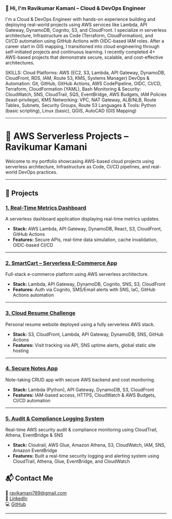 ### 👋 Hi, I'm Ravikumar Kamani – Cloud & DevOps Engineer

I'm a Cloud & DevOps Engineer with hands-on experience building and deploying real-world projects using AWS services like Lambda, API Gateway, DynamoDB, Cognito, S3, and CloudFront. I specialize in serverless architecture, Infrastructure as Code (Terraform, CloudFormation), and CI/CD automation using GitHub Actions with OIDC-based IAM roles.
After a career start in GIS mapping, I transitioned into cloud engineering through self-initiated projects and continuous learning. I recently completed 4+ AWS-based projects that demonstrate secure, scalable, and cost-effective architectures.

SKILLS:
Cloud Platforms: AWS (EC2, S3, Lambda, API Gateway, DynamoDB, CloudFront, RDS, IAM, Route 53, KMS, Systems Manager)
DevOps & Automation: Git, GitHub, GitHub Actions, AWS CodePipeline, OIDC, CI/CD, Terraform, CloudFormation (YAML), Bash
Monitoring & Security: CloudWatch, SNS, CloudTrail, SQS, EventBridge, AWS Budgets, IAM Policies (least-privilege), KMS
Networking: VPC, NAT Gateway, ALB/NLB, Route Tables, Subnets, Security Groups, Route 53
Languages & Tools: Python (basic scripting), Linux (basic), QGIS, AutoCAD (GIS Mapping)

---

# 🚀 AWS Serverless Projects – Ravikumar Kamani

Welcome to my portfolio showcasing AWS-based cloud projects using serverless architecture, Infrastructure as Code, CI/CD pipelines, and real-world DevOps practices.

---

## 🔧 Projects

### [1. Real-Time Metrics Dashboard](https://github.com/RavikumarKamani74/real-time-dashboard)
A serverless dashboard application displaying real-time metrics updates.

- **Stack:** AWS Lambda, API Gateway, DynamoDB, React, S3, CloudFront, GitHub Actions
- **Features:** Secure APIs, real-time data simulation, cache invalidation, OIDC-based CI/CD

---

### [2. SmartCart – Serverless E-Commerce App](https://github.com/RavikumarKamani74/smartcart-aws-serverless)
Full-stack e-commerce platform using AWS serverless architecture.

- **Stack:** Lambda, API Gateway, DynamoDB, Cognito, SNS, S3, CloudFront
- **Features:** Auth via Cognito, SMS/Email alerts with SNS, IaC, GitHub Actions automation

---

### [3. Cloud Resume Challenge](https://github.com/RavikumarKamani74/ravikumar-cloud-portfolio)
Personal resume website deployed using a fully serverless AWS stack.

- **Stack:** S3, CloudFront, Lambda, API Gateway, DynamoDB, SNS, GitHub Actions
- **Features:** Visit tracking via API, SNS uptime alerts, global static site hosting

---

### [4. Secure Notes App](https://github.com/RavikumarKamani74/secure-notes-serverless-app)
Note-taking CRUD app with secure AWS backend and cost monitoring.

- **Stack:** Lambda (Python), API Gateway, DynamoDB, S3, CloudFront
- **Features:** IAM-based access, HTTPS, CloudWatch & AWS Budgets, CI/CD automation

---

### [5. Audit & Compliance Logging System](https://github.com/RavikumarKamani74/audit-compliance-logging-system)
Real-time AWS security audit & compliance monitoring using CloudTrail, Athena, EventBridge & SNS

- **Stack:** Cloutrail, AWS Glue, Amazon Athena, S3, CloudWatch, IAM, SNS, Amazon EventBridge 
- **Features:** Built a real-time security logging and alerting system using CloudTrail, Athena, Glue, EventBridge, and CloudWatch

## 📬 Contact Me

📧 ravikamani789@gmail.com  
🔗 [LinkedIn](https://linkedin.com/in/ravikumar-kamani-41b1641b2)  
💻 [GitHub](https://github.com/RavikumarKamani74)

---




